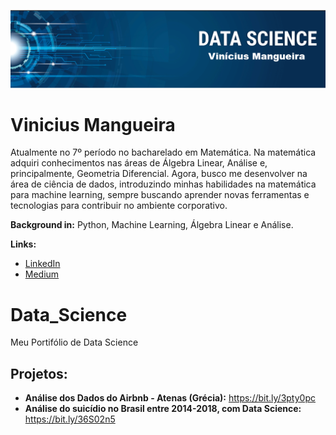<p align="center">
  <img src="banner.png" >
</p>

# Vinicius Mangueira

Atualmente no 7º período no bacharelado em Matemática. Na matemática adquiri conhecimentos nas áreas de Álgebra Linear, Análise e, principalmente, Geometria Diferencial. Agora, busco me desenvolver na área de ciência de dados, introduzindo minhas habilidades na matemática para machine learning, sempre buscando aprender novas ferramentas e tecnologias para contribuir no ambiente corporativo. 

**Background in:** Python, Machine Learning, Álgebra Linear e  Análise.

**Links:**
* [LinkedIn](https://www.linkedin.com/in/vinícius-mangueira-a94aa5204/)
* [Medium](https://medium.com/@viniciusrfm)


# Data_Science
Meu Portifólio de Data Science

## Projetos:

* **Análise dos Dados do Airbnb - Atenas (Grécia):** https://bit.ly/3pty0pc
* **Análise do suicídio no Brasil entre 2014-2018, com Data Science:** https://bit.ly/36S02n5
